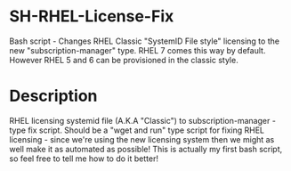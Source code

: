 # SH-RHEL-License-Fix
 Bash script - Changes RHEL Classic "SystemID File style" licensing to the new "subscription-manager" type. RHEL 7 comes this way by default.
 However RHEL 5 and 6 can be provisioned in the classic style.
# Description
 RHEL licensing systemid file (A.K.A "Classic") to subscription-manager - type fix script.
 Should be a "wget and run" type script for fixing RHEL licensing - since we're using the new licensing system 
 then we might as well make it as automated as possible!
 This is actually my first bash script, so feel free to tell me how to do it better!
